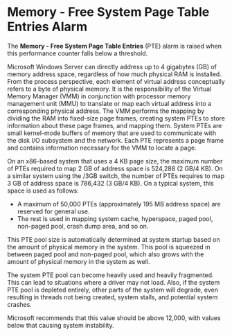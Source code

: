 ﻿<?xml version="1.0" encoding="utf-8"?>
<html xmlns:MadCap="http://www.madcapsoftware.com/Schemas/MadCap.xsd" MadCap:lastBlockDepth="4" MadCap:lastHeight="387" MadCap:lastWidth="947">
    <head><title></title>
    </head>
    <body>
        <h1>
            <MadCap:keyword term="Memory - Free System Page Table Entries alarm" />Memory - Free System Page Table Entries Alarm</h1>
        <p>The <b>Memory - Free System Page Table Entries</b> (PTE) alarm is raised when 
 this performance counter falls below a threshold.</p>
        <p>Microsoft Windows Server can 
 directly address up to 4 gigabytes (GB) of memory address space, regardless 
 of how much physical RAM is installed. From the process perspective, each 
 element of virtual address conceptually refers to a byte of physical memory. 
 It is the responsibility of the Virtual Memory Manager (VMM) in conjunction 
 with processor memory management unit (MMU) to translate or map each virtual 
 address into a corresponding physical address. The VMM performs the mapping 
 by dividing the RAM into fixed-size page frames, creating system PTEs 
 to store information about these page frames, and mapping them. System 
 PTEs are small kernel-mode buffers of memory that are used to communicate 
 with the disk I/O subsystem and the network. Each PTE represents a page 
 frame and contains information necessary for the VMM to locate a page. 
 </p>
        <p>On an x86-based system that uses a 4 KB page size, the maximum 
 number of PTEs required to map 2 GB of address space is 524,288 (2 GB/4 
 KB). On a similar system using the /3GB switch, the number of PTEs requires 
 to map 3 GB of address space is 786,432 (3 GB/4 KB). On a typical system, 
 this space is used as follows: </p>
        <ul>
            <li>A maximum 
 of 50,000 PTEs (approximately 195 MB address space) are reserved for general 
 use.</li>
            <li>The rest is used 
 in mapping system cache, hyperspace, paged pool, non-paged pool, crash 
 dump area, and so on.</li>
        </ul>
        <p>This PTE pool size is automatically determined at system 
 startup based on the amount of physical memory in the system. This pool 
 is squeezed in between paged pool and non-paged pool, which also grows 
 with the amount of physical memory in the system as well. </p>
        <p>The system PTE pool can become heavily used and heavily fragmented. 
 This can lead to situations where a driver may not load. Also, if the 
 system PTE pool is depleted entirely, other parts of the system will degrade, 
 even resulting in threads not being created, system stalls, and potential 
 system crashes.</p>
        <p>Microsoft recommends that this value should be above 12,000, 
 with values below that causing system instability.</p>
    </body>
</html>